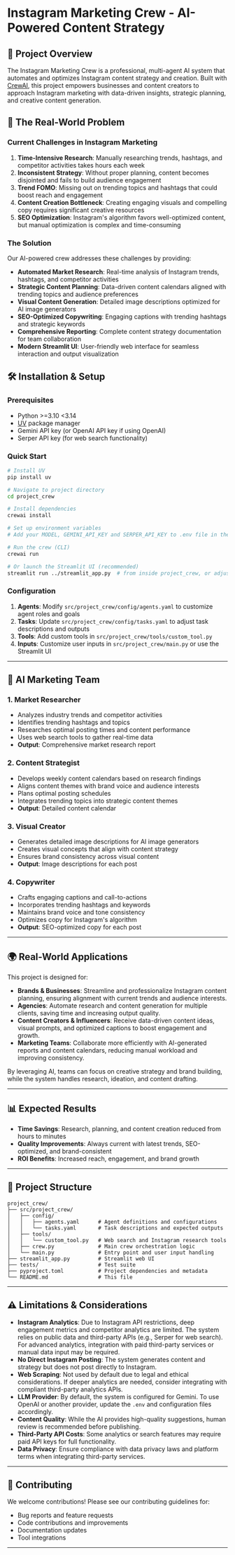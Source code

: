 # Instagram Marketing Crew - AI-Powered Content Strategy

## 🚀 Project Overview

The Instagram Marketing Crew is a professional, multi-agent AI system that automates and optimizes Instagram content strategy and creation. Built with [CrewAI](https://crewai.com), this project empowers businesses and content creators to approach Instagram marketing with data-driven insights, strategic planning, and creative content generation.

## 🌟 The Real-World Problem

### Current Challenges in Instagram Marketing

1. **Time-Intensive Research**: Manually researching trends, hashtags, and competitor activities takes hours each week
2. **Inconsistent Strategy**: Without proper planning, content becomes disjointed and fails to build audience engagement
3. **Trend FOMO**: Missing out on trending topics and hashtags that could boost reach and engagement
4. **Content Creation Bottleneck**: Creating engaging visuals and compelling copy requires significant creative resources
5. **SEO Optimization**: Instagram's algorithm favors well-optimized content, but manual optimization is complex and time-consuming

### The Solution

Our AI-powered crew addresses these challenges by providing:

- **Automated Market Research**: Real-time analysis of Instagram trends, hashtags, and competitor activities
- **Strategic Content Planning**: Data-driven content calendars aligned with trending topics and audience preferences
- **Visual Content Generation**: Detailed image descriptions optimized for AI image generators
- **SEO-Optimized Copywriting**: Engaging captions with trending hashtags and strategic keywords
- **Comprehensive Reporting**: Complete content strategy documentation for team collaboration
- **Modern Streamlit UI**: User-friendly web interface for seamless interaction and output visualization

## 🛠️ Installation & Setup

### Prerequisites

- Python >=3.10 <3.14
- [UV](https://docs.astral.sh/uv/) package manager
- Gemini API key (or OpenAI API key if using OpenAI)
- Serper API key (for web search functionality)

### Quick Start

```bash
# Install UV
pip install uv

# Navigate to project directory
cd project_crew

# Install dependencies
crewai install

# Set up environment variables
# Add your MODEL, GEMINI_API_KEY and SERPER_API_KEY to .env file in the project root

# Run the crew (CLI)
crewai run

# Or launch the Streamlit UI (recommended)
streamlit run ../streamlit_app.py  # from inside project_crew, or adjust path as needed
```

### Configuration

1. **Agents**: Modify `src/project_crew/config/agents.yaml` to customize agent roles and goals
2. **Tasks**: Update `src/project_crew/config/tasks.yaml` to adjust task descriptions and outputs
3. **Tools**: Add custom tools in `src/project_crew/tools/custom_tool.py`
4. **Inputs**: Customize user inputs in `src/project_crew/main.py` or use the Streamlit UI

---

## 🤖 AI Marketing Team

### 1. Market Researcher

- Analyzes industry trends and competitor activities
- Identifies trending hashtags and topics
- Researches optimal posting times and content performance
- Uses web search tools to gather real-time data
- **Output**: Comprehensive market research report

### 2. Content Strategist

- Develops weekly content calendars based on research findings
- Aligns content themes with brand voice and audience interests
- Plans optimal posting schedules
- Integrates trending topics into strategic content themes
- **Output**: Detailed content calendar

### 3. Visual Creator

- Generates detailed image descriptions for AI image generators
- Creates visual concepts that align with content strategy
- Ensures brand consistency across visual content
- **Output**: Image descriptions for each post

### 4. Copywriter

- Crafts engaging captions and call-to-actions
- Incorporates trending hashtags and keywords
- Maintains brand voice and tone consistency
- Optimizes copy for Instagram's algorithm
- **Output**: SEO-optimized copy for each post

---

## 🌍 Real-World Applications

This project is designed for:

- **Brands & Businesses**: Streamline and professionalize Instagram content planning, ensuring alignment with current trends and audience interests.
- **Agencies**: Automate research and content generation for multiple clients, saving time and increasing output quality.
- **Content Creators & Influencers**: Receive data-driven content ideas, visual prompts, and optimized captions to boost engagement and growth.
- **Marketing Teams**: Collaborate more efficiently with AI-generated reports and content calendars, reducing manual workload and improving consistency.

By leveraging AI, teams can focus on creative strategy and brand building, while the system handles research, ideation, and content drafting.

---

## 📊 Expected Results

- **Time Savings**: Research, planning, and content creation reduced from hours to minutes
- **Quality Improvements**: Always current with latest trends, SEO-optimized, and brand-consistent
- **ROI Benefits**: Increased reach, engagement, and brand growth

---

## 📁 Project Structure

```
project_crew/
├── src/project_crew/
│   ├── config/
│   │   ├── agents.yaml      # Agent definitions and configurations
│   │   └── tasks.yaml       # Task descriptions and expected outputs
│   ├── tools/
│   │   └── custom_tool.py   # Web search and Instagram research tools
│   ├── crew.py              # Main crew orchestration logic
│   └── main.py              # Entry point and user input handling
├── streamlit_app.py         # Streamlit web UI
├── tests/                   # Test suite
├── pyproject.toml           # Project dependencies and metadata
└── README.md                # This file
```

---

## ⚠️ Limitations & Considerations

- **Instagram Analytics**: Due to Instagram API restrictions, deep engagement metrics and competitor analytics are limited. The system relies on public data and third-party APIs (e.g., Serper for web search). For advanced analytics, integration with paid third-party services or manual data input may be required.
- **No Direct Instagram Posting**: The system generates content and strategy but does not post directly to Instagram.
- **Web Scraping**: Not used by default due to legal and ethical considerations. If deeper analytics are needed, consider integrating with compliant third-party analytics APIs.
- **LLM Provider**: By default, the system is configured for Gemini. To use OpenAI or another provider, update the `.env` and configuration files accordingly.
- **Content Quality**: While the AI provides high-quality suggestions, human review is recommended before publishing.
- **Third-Party API Costs**: Some analytics or search features may require paid API keys for full functionality.
- **Data Privacy**: Ensure compliance with data privacy laws and platform terms when integrating third-party services.

---

## 📝 Contributing

We welcome contributions! Please see our contributing guidelines for:

- Bug reports and feature requests
- Code contributions and improvements
- Documentation updates
- Tool integrations

---
